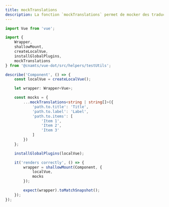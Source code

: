 ```yaml
---
title: mockTranslations
description: La fonction `mockTranslations` permet de mocker des traductions spécifiques.
---
```


<doc-tabs>

<doc-tab-item label="Utilisation">

```ts
import Vue from 'vue';

import {
	Wrapper,
	shallowMount,
	createLocalVue,
	installGlobalPlugins,
	mockTranslations
} from '@cnamts/vue-dot/src/helpers/testUtils';

describe('Component', () => {
	const localVue = createLocalVue();

	let wrapper: Wrapper<Vue>;

	const mocks = {
		...mockTranslations<string | string[]>({
			'path.to.title': 'Title',
			'path.to.label': 'Label',
			'path.to.items': [
				'Item 1',
				'Item 2',
				'Item 3'
			]
		})
	};

	installGlobalPlugins(localVue);

	it('renders correctly', () => {
		wrapper = shallowMount(Component, {
			localVue,
			mocks
		});

		expect(wrapper).toMatchSnapshot();
	});
});
```

</doc-tab-item>

<doc-tab-item label="API">
<doc-api name="unit-tests/mock-translations"></doc-api>
</doc-tab-item>

</doc-tabs>
